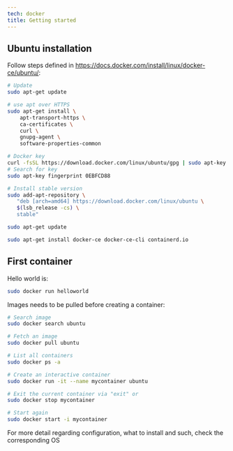 ```yaml
---
tech: docker
title: Getting started
---
```


## Ubuntu installation

Follow steps defined in <https://docs.docker.com/install/linux/docker-ce/ubuntu/>:

```sh
# Update
sudo apt-get update

# use apt over HTTPS
sudo apt-get install \
    apt-transport-https \
    ca-certificates \
    curl \
    gnupg-agent \
    software-properties-common

# Docker key
curl -fsSL https://download.docker.com/linux/ubuntu/gpg | sudo apt-key add -
# Search for key
sudo apt-key fingerprint 0EBFCD88

# Install stable version
sudo add-apt-repository \
   "deb [arch=amd64] https://download.docker.com/linux/ubuntu \
   $(lsb_release -cs) \
   stable"

sudo apt-get update

sudo apt-get install docker-ce docker-ce-cli containerd.io
```

## First container

Hello world is:

```sh
sudo docker run helloworld
```

Images needs to be pulled before creating a container:

```sh
# Search image 
sudo docker search ubuntu

# Fetch an image
sudo docker pull ubuntu

# List all containers
sudo docker ps -a

# Create an interactive container
sudo docker run -it --name mycontainer ubuntu

# Exit the current container via "exit" or
sudo docker stop mycontainer

# Start again
sudo docker start -i mycontainer
```

For more detail regarding configuration, what to install and such, check the corresponding OS

